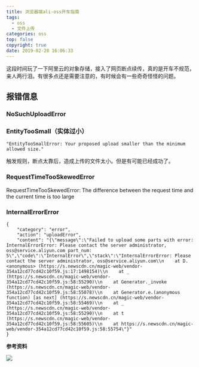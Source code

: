 ```yaml
---
title: 浏览器端ali-oss开车指南
tags:
  - oss
  - 文件上传
categories: oss
top: false
copyright: true
date: 2019-02-28 16:06:33
---
```

这段时间玩了一下阿里云的对象存储，接入了网页断点续传，真的是开车不规范，亲人两行泪。有很多点还是需要注意的，有时候会有一些奇奇怪怪的问题。
<!--more-->

## 报错信息

### NoSuchUploadError

### EntityTooSmall（实体过小）
```
"EntityTooSmallError: Your proposed upload smaller than the minimum allowed size."
```
触发规则，断点太靠后，造成上传的文件太小。但是有可能已经成功了。

### RequestTimeTooSkewedError
RequestTimeTooSkewedError: The difference between the request time and the current time is too large

### InternalErrorError
```
{
	"category": "error",
	"action": "uploadError",
	"content": "{\"message\":\"Failed to upload some parts with error: InternalErrorError: Please contact the server administrator, oss@service.aliyun.com part_num: 5\",\"code\":\"InternalError\",\"stack\":\"InternalErrorError: Please contact the server administrator, oss@service.aliyun.com\\n    at D.<anonymous> (https://s.newscdn.cn/magic-web/vendor-354a12cd77cd42c10f59.js:17:1498154)\\n    at _ (https://s.newscdn.cn/magic-web/vendor-354a12cd77cd42c10f59.js:58:55290)\\n    at Generator._invoke (https://s.newscdn.cn/magic-web/vendor-354a12cd77cd42c10f59.js:58:55078)\\n    at Generator.e.(anonymous function) [as next] (https://s.newscdn.cn/magic-web/vendor-354a12cd77cd42c10f59.js:58:55469)\\n    at _ (https://s.newscdn.cn/magic-web/vendor-354a12cd77cd42c10f59.js:58:55290)\\n    at t (https://s.newscdn.cn/magic-web/vendor-354a12cd77cd42c10f59.js:58:55605)\\n    at https://s.newscdn.cn/magic-web/vendor-354a12cd77cd42c10f59.js:58:55754\"}"
}
```



**参考资料**
[]()

![](http://oankigr4l.bkt.clouddn.com/wexin.png)